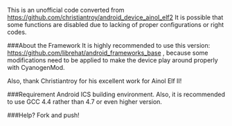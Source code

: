 This is an unofficial code converted from https://github.com/christiantroy/android_device_ainol_elf2
It is possible that some functions are disabled due to lacking of proper configurations or right codes.

###About the Framework
It is highly recommended to use this version: https://github.com/librehat/android_frameworks_base , because some modifications need to be applied to make the device play around properly with CyanogenMod.

Also, thank Christiantroy for his excellent work for Ainol Elf II!

###Requirement
Android ICS building environment.
Also, it is recommended to use GCC 4.4 rather than 4.7 or even higher version.

###Help?
Fork and push!